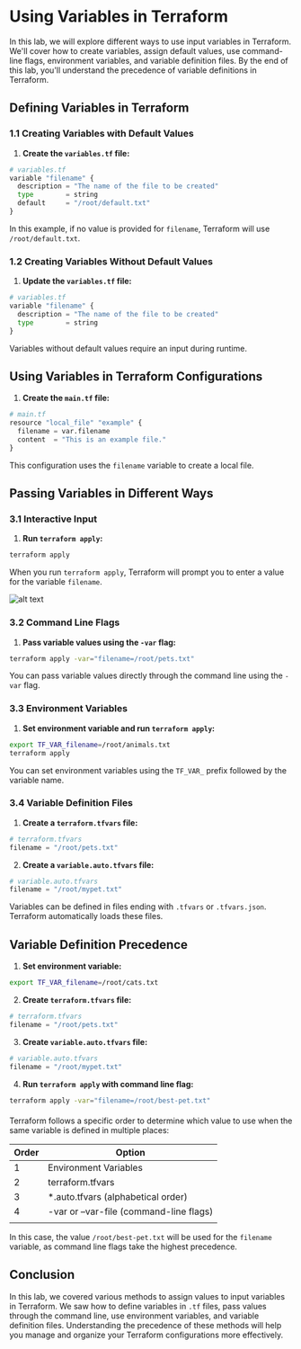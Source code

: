 # Using Variables in Terraform

In this lab, we will explore different ways to use input variables in Terraform. We'll cover how to create variables, assign default values, use command-line flags, environment variables, and variable definition files. By the end of this lab, you'll understand the precedence of variable definitions in Terraform.


## Defining Variables in Terraform

### 1.1 Creating Variables with Default Values

1. **Create the `variables.tf` file:**

```python
# variables.tf
variable "filename" {
  description = "The name of the file to be created"
  type        = string
  default     = "/root/default.txt"
}
```


In this example, if no value is provided for `filename`, Terraform will use `/root/default.txt`.

### 1.2 Creating Variables Without Default Values

1. **Update the `variables.tf` file:**

```python
# variables.tf
variable "filename" {
  description = "The name of the file to be created"
  type        = string
}
```


Variables without default values require an input during runtime.

## Using Variables in Terraform Configurations

1. **Create the `main.tf` file:**

```python
# main.tf
resource "local_file" "example" {
  filename = var.filename
  content  = "This is an example file."
}
```


This configuration uses the `filename` variable to create a local file.

## Passing Variables in Different Ways

### 3.1 Interactive Input

1. **Run `terraform apply`:**

```sh
terraform apply
```


When you run `terraform apply`, Terraform will prompt you to enter a value for the variable `filename`.

![alt text](https://github.com/Minhaz00/Terraform-Labs/blob/main/Terraform%20Labs/05.%20Using%20variables%20in%20terraform/images/image.png?raw=true)

### 3.2 Command Line Flags

1. **Pass variable values using the `-var` flag:**

```sh
terraform apply -var="filename=/root/pets.txt"
```


You can pass variable values directly through the command line using the `-var` flag.

### 3.3 Environment Variables

1. **Set environment variable and run `terraform apply`:**

```sh
export TF_VAR_filename=/root/animals.txt
terraform apply
```


You can set environment variables using the `TF_VAR_` prefix followed by the variable name.

### 3.4 Variable Definition Files

1. **Create a `terraform.tfvars` file:**

```python
# terraform.tfvars
filename = "/root/pets.txt"
```

2. **Create a `variable.auto.tfvars` file:**

```python
# variable.auto.tfvars
filename = "/root/mypet.txt"
```


Variables can be defined in files ending with `.tfvars` or `.tfvars.json`. Terraform automatically loads these files.

## Variable Definition Precedence

1. **Set environment variable:**

```sh
export TF_VAR_filename=/root/cats.txt
```

2. **Create `terraform.tfvars` file:**

```python
# terraform.tfvars
filename = "/root/pets.txt"
```

3. **Create `variable.auto.tfvars` file:**

```python
# variable.auto.tfvars
filename = "/root/mypet.txt"
```

4. **Run `terraform apply` with command line flag:**

```sh
terraform apply -var="filename=/root/best-pet.txt"
```

#### 
Terraform follows a specific order to determine which value to use when the same variable is defined in multiple places:


| Order | Option                                    |
|-------|-------------------------------------------|
| 1     | Environment Variables                     |
| 2     | terraform.tfvars                          |
| 3     | *.auto.tfvars (alphabetical order)        |
| 4     | -var or –var-file (command-line flags)    |
|       |                                           |


In this case, the value `/root/best-pet.txt` will be used for the `filename` variable, as command line flags take the highest precedence.

## Conclusion

In this lab, we covered various methods to assign values to input variables in Terraform. We saw how to define variables in `.tf` files, pass values through the command line, use environment variables, and variable definition files. Understanding the precedence of these methods will help you manage and organize your Terraform configurations more effectively.
